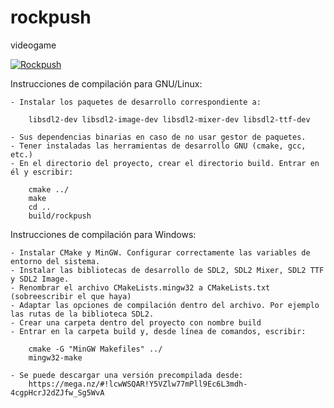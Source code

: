 # rockpush
videogame

[![Rockpush](https://img.youtube.com/vi/fOq6kgN9nt8/0.jpg)](https://www.youtube.com/watch?v=fOq6kgN9nt8)

Instrucciones de compilación para GNU/Linux:

	- Instalar los paquetes de desarrollo correspondiente a:
	
		libsdl2-dev libsdl2-image-dev libsdl2-mixer-dev libsdl2-ttf-dev

	- Sus dependencias binarias en caso de no usar gestor de paquetes.
	- Tener instaladas las herramientas de desarrollo GNU (cmake, gcc, etc.)
	- En el directorio del proyecto, crear el directorio build. Entrar en él y escribir:

		cmake ../
		make
		cd ..
		build/rockpush

Instrucciones de compilación para Windows:

	- Instalar CMake y MinGW. Configurar correctamente las variables de entorno del sistema.
	- Instalar las bibliotecas de desarrollo de SDL2, SDL2 Mixer, SDL2 TTF y SDL2 Image.
	- Renombrar el archivo CMakeLists.mingw32 a CMakeLists.txt (sobreescribir el que haya)
	- Adaptar las opciones de compilación dentro del archivo. Por ejemplo las rutas de la biblioteca SDL2.
	- Crear una carpeta dentro del proyecto con nombre build
	- Entrar en la carpeta build y, desde línea de comandos, escribir:

		cmake -G "MinGW Makefiles" ../
		mingw32-make
		
	- Se puede descargar una versión precompilada desde:
		https://mega.nz/#!lcwWSQAR!Y5VZlw77mPll9Ec6L3mdh-4cgpHcrJ2dZJfw_Sg5WvA

